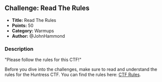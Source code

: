 ## Challenge: Read The Rules

- **Title:** Read The Rules
- **Points:** 50
- **Category:** Warmups
- **Author:** @JohnHammond

### Description

"Please follow the rules for this CTF!"

Before you dive into the challenges, make sure to read and understand the rules for the Huntress CTF. You can find the rules here: [CTF Rules](https://huntress.ctf.games/rules).
